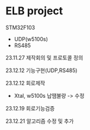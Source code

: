 # ELB project
STM32F103
 - UDP(w5100s)
 - RS485


23.11.27 제작회의 및 프로토콜 정의

23.12.12 기능구현(UDP,RS485)

23.12.12 회로제작

 - Xtal, w5100s 납땜불량 -> 수정

23.12.19 회로기능검증
   
23.12.21 알고리즘 수정 및 추가


